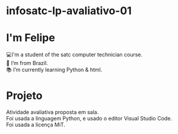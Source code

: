 # infosatc-lp-avaliativo-01

# I'm Felipe
:computer:I'm a student of the satc computer technician course. <br>
:house_with_garden: I’m from Brazil. <br>
:books: I’m currently learning Python & html. 

# Projeto
Atividade avaliativa proposta em sala.<br>
Foi usada a linguagem Python, e usado o editor Visual Studio Code.<br>
Foi usada a licença MiT.

